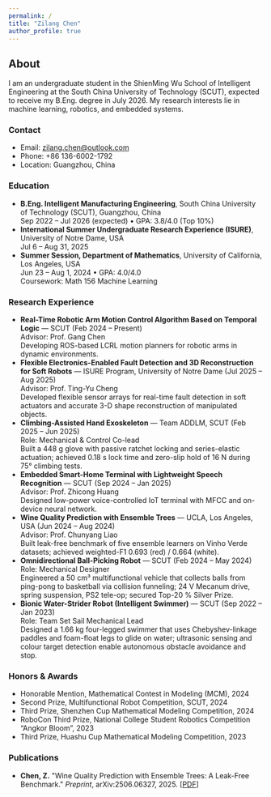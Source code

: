 ```yaml
---
permalink: /
title: "Zilang Chen"
author_profile: true
---
```


## About

I am an undergraduate student in the ShienMing Wu School of Intelligent Engineering at the South China University of Technology (SCUT), expected to receive my B.Eng. degree in July 2026. My research interests lie in machine learning, robotics, and embedded systems.

### Contact
- Email: [zilang.chen@outlook.com](mailto:zilang.chen@outlook.com)  
- Phone: +86 136-6002-1792  
- Location: Guangzhou, China  

### Education
- **B.Eng. Intelligent Manufacturing Engineering**, South China University of Technology (SCUT), Guangzhou, China  
  Sep 2022 – Jul 2026 (expected) • GPA: 3.8/4.0 (Top 10%)
- **International Summer Undergraduate Research Experience (ISURE)**, University of Notre Dame, USA  
  Jul 6 – Aug 31, 2025
- **Summer Session, Department of Mathematics**, University of California, Los Angeles, USA  
  Jun 23 – Aug 1, 2024 • GPA: 4.0/4.0  
  Coursework: Math 156 Machine Learning

### Research Experience
- **Real-Time Robotic Arm Motion Control Algorithm Based on Temporal Logic** — SCUT (Feb 2024 – Present)  
  Advisor: Prof. Gang Chen  
  Developing ROS-based LCRL motion planners for robotic arms in dynamic environments.
- **Flexible Electronics-Enabled Fault Detection and 3D Reconstruction for Soft Robots** — ISURE Program, University of Notre Dame (Jul 2025 – Aug 2025)  
  Advisor: Prof. Ting-Yu Cheng  
  Developed flexible sensor arrays for real-time fault detection in soft actuators and accurate 3-D shape reconstruction of manipulated objects.
- **Climbing-Assisted Hand Exoskeleton** — Team ADDLM, SCUT (Feb 2025 – Jun 2025)  
  Role: Mechanical & Control Co-lead  
  Built a 448 g glove with passive ratchet locking and series-elastic actuation; achieved 0.18 s lock time and zero-slip hold of 16 N during 75° climbing tests.
- **Embedded Smart-Home Terminal with Lightweight Speech Recognition** — SCUT (Sep 2024 – Jan 2025)  
  Advisor: Prof. Zhicong Huang  
  Designed low-power voice-controlled IoT terminal with MFCC and on-device neural network.
- **Wine Quality Prediction with Ensemble Trees** — UCLA, Los Angeles, USA (Jun 2024 – Aug 2024)  
  Advisor: Prof. Chunyang Liao  
  Built leak-free benchmark of five ensemble learners on Vinho Verde datasets; achieved weighted-F1 0.693 (red) / 0.664 (white).
- **Omnidirectional Ball-Picking Robot** — SCUT (Feb 2024 – May 2024)  
  Role: Mechanical Designer  
  Engineered a 50 cm³ multifunctional vehicle that collects balls from ping-pong to basketball via collision funneling; 24 V Mecanum drive, spring suspension, PS2 tele-op; secured Top-20 % Silver Prize.
- **Bionic Water-Strider Robot (Intelligent Swimmer)** — SCUT (Sep 2022 – Jan 2023)  
  Role: Team Set Sail Mechanical Lead  
  Designed a 1.66 kg four-legged swimmer that uses Chebyshev-linkage paddles and foam-float legs to glide on water; ultrasonic sensing and colour target detection enable autonomous obstacle avoidance and stop.

### Honors & Awards
- Honorable Mention, Mathematical Contest in Modeling (MCM), 2024  
- Second Prize, Multifunctional Robot Competition, SCUT, 2024  
- Third Prize, Shenzhen Cup Mathematical Modeling Competition, 2024  
- RoboCon Third Prize, National College Student Robotics Competition “Angkor Bloom”, 2023  
- Third Prize, Huashu Cup Mathematical Modeling Competition, 2023  

### Publications
- **Chen, Z.** "Wine Quality Prediction with Ensemble Trees: A Leak-Free Benchmark." *Preprint*, arXiv:2506.06327, 2025. [[PDF](https://arxiv.org/abs/2506.06327)]

